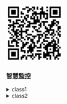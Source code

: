 <img src="QR code 智慧監控.png" width="150" Height="150" />
  

 ### 智慧監控

<details>
  <summary>
class1
  </summary>
  
<details>
       <summary>
        test1
       </summary>
</details>
</details>


<details>
  <summary>
class2
  </summary>
  
     <details>
       <summary>
        test2
       </summary>
    </details>
</details


